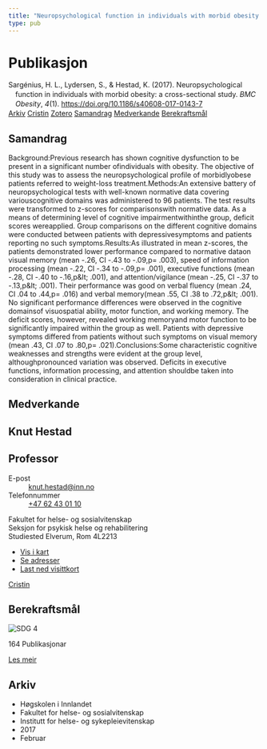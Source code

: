 ```yaml
---
title: "Neuropsychological function in individuals with morbid obesity: a cross-sectional study"
type: pub
---
```

<h1>Publikasjon</h1>
<article id="csl-bib-container-QHM98CCG" class="csl-bib-container">
  <div class="csl-bib-body" style="line-height: 1.35; padding-left: 1em; text-indent:-1em;">
  <div class="csl-entry">Sarg&#xE9;nius, H. L., Lydersen, S., &amp; Hestad, K. (2017). Neuropsychological function in individuals with morbid obesity: a cross-sectional study. <i>BMC Obesity</i>, <i>4</i>(1). <a href="https://doi.org/10.1186/s40608-017-0143-7">https://doi.org/10.1186/s40608-017-0143-7</a></div>
</div>
  <div class="csl-bib-buttons">
    <a href="#taxonomy-article-QHM98CCG" class="csl-bib-button">Arkiv</a>
    <a href="https://app.cristin.no/results/show.jsf?id=1448267" alt="Cristin URL" class="csl-bib-button">Cristin</a>
    <a href="http://zotero.org/groups/5022929/items/QHM98CCG" alt="Zotero URL" class="csl-bib-button">Zotero</a>
    <a href="#abstract-article-QHM98CCG" class="csl-bib-button">Samandrag</a>
    <a href="#contributors-article-QHM98CCG" class="csl-bib-button">Medverkande</a>
    <a href="#sdg-article-QHM98CCG" class="csl-bib-button">Berekraftsmål</a>
  </div>
  <div id="csl-bib-meta-container-QHM98CCG"></div>
</article>
<div id="csl-bib-meta-QHM98CCG" class="csl-bib-meta">
  <article id="abstract-article-QHM98CCG" class="abstract-article">
    <h1>Samandrag</h1>
    Background:Previous research has shown cognitive dysfunction to be present in a significant number ofindividuals with obesity. The objective of this study was to assess the neuropsychological profile of morbidlyobese patients referred to weight-loss treatment.Methods:An extensive battery of neuropsychological tests with well-known normative data covering variouscognitive domains was administered to 96 patients. The test results were transformed to z-scores for comparisonswith normative data. As a means of determining level of cognitive impairmentwithinthe group, deficit scores wereapplied. Group comparisons on the different cognitive domains were conducted between patients with depressivesymptoms and patients reporting no such symptoms.Results:As illustrated in mean z-scores, the patients demonstrated lower performance compared to normative dataon visual memory (mean -.26, CI -.43 to -.09,p= .003), speed of information processing (mean -.22, CI -.34 to -.09,p= .001), executive functions (mean -.28, CI -.40 to -.16,p&amp;lt; .001), and attention/vigilance (mean -.25, CI -.37 to -.13,p&amp;lt; .001). Their performance was good on verbal fluency (mean .24, CI .04 to .44,p= .016) and verbal memory(mean .55, CI .38 to .72,p&amp;lt; .001). No significant performance differences were observed in the cognitive domainsof visuospatial ability, motor function, and working memory. The deficit scores, however, revealed working memoryand motor function to be significantly impaired within the group as well. Patients with depressive symptoms differed from patients without such symptoms on visual memory (mean .43, CI .07 to .80,p= .021).Conclusions:Some characteristic cognitive weaknesses and strengths were evident at the group level, althoughpronounced variation was observed. Deficits in executive functions, information processing, and attention shouldbe taken into consideration in clinical practice.
  </article>
  <article id="contributors-article-QHM98CCG" class="contributors-article">
    <h1>Medverkande</h1>
    <div class="personas">
<div class="vrtx-hinn-person-card">
<div class="photo">
<i class="lar la-user-circle missing-person"></i>
</div>
<div class="info">
<hgroup><h1>Knut Hestad</h1>
<h2>Professor</h2>
</hgroup><dl>
<dt>E-post</dt>
<dd>
<a href="mailto:knut.hestad@inn.no">knut.hestad@inn.no</a>
</dd>
<dt>Telefonnummer</dt>
<dd><a href="tel:+4762430110">
+47 62 43 01 10
</a></dd>
</dl>
<p>
Fakultet for helse- og sosialvitenskap<br>
Seksjon for psykisk helse og rehabilitering<br>
Studiested Elverum,
Rom 4L2213
</p>
<ul class="vrtx-hinn-links">
<li><a href="https://www.google.com/maps?q=60.88177,11.53669">Vis i kart</a></li>
<li><a href="https://www.inn.no/finn-en-ansatt/knut-hestad.html#vrtx-hinn-addresses">Se adresser</a></li>
<li><a href="https://www.inn.no/finn-en-ansatt/knut-hestad.html?vrtx=vcf">Last ned visittkort</a></li>
</ul>
</div>
</div>
<a href="https://app.cristin.no/persons/show.jsf?id=43557" alt="Cristin URL" class="personas-cristin">Cristin</a>
</div>
  </article>
  <article id="sdg-article-QHM98CCG" class="sdg-article">
    <h1>Berekraftsmål</h1>
    <div class="sdg-container"><div id="sdg4" class="sdg">
<img src="{{< params subfolder >}}images/sdg/sdg04_no.png" class="image" alt="SDG 4">
<div class="sdg-overlay">
<p class="sdg-publication-count"><span>164</span> Publikasjonar</p>
<p><a href="https://www.fn.no/om-fn/fns-baerekraftsmaal/god-utdanning?lang=nno-NO" class="sdg-read-more">Les meir</a></p>
</div>
</div></div>
  </article>
  <article id="taxonomy-article-QHM98CCG" class="taxonomy-article">
    <h1>Arkiv</h1>
    <ul>
      <li>Høgskolen i Innlandet</li>
      <li>Fakultet for helse- og sosialvitenskap</li>
      <li>Institutt for helse- og sykepleievitenskap</li>
      <li>2017</li>
      <li>Februar</li>
    </ul>
  </article>
</div>
